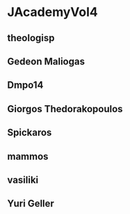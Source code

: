# JAcademyVol4

## theologisp
## Gedeon Maliogas
## Dmpo14
## Giorgos Thedorakopoulos
## Spickaros
## mammos
## vasiliki
## Yuri Geller